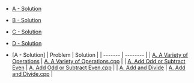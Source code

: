 - [A - Solution](https://github.com/SohagMollik/Codeforces-Online-Judge-Solution) 
- [B - Solution](https://github.com/SohagMollik/Codeforces-Online-Judge-Solution)
- [C - Solution](https://github.com/SohagMollik/Codeforces-Online-Judge-Solution)
- [D - Solution](https://github.com/SohagMollik/Codeforces-Online-Judge-Solution)


- [A - Solution]
| Problem | Solution |
| ------- | -------- |
| [A. A Variety of Operations](https://codeforces.com/problemset/problem/1556/A?locale=en) | [A. A Variety of Operations.cpp](https://github.com/SohagMollik/Codeforces-Online-Judge-Solution/blob/main/A%20-%20Solution/A.%20A%20Variety%20of%20Operations.cpp) |
| [A. Add Odd or Subtract Even](https://codeforces.com/problemset/problem/1311/A) | [A. Add Odd or Subtract Even.cpp](https://github.com/SohagMollik/Codeforces-Online-Judge-Solution/blob/main/A%20-%20Solution/A.%20Add%20Odd%20or%20Subtract%20Even.cpp) |
| [A. Add and Divide](https://codeforces.com/problemset/problem/1485/A) | [A. Add and Divide.cpp](https://github.com/SohagMollik/Codeforces-Online-Judge-Solution/blob/main/A%20-%20Solution/A.%20Add%20and%20Divide.cpp) |
